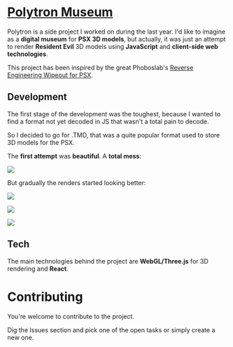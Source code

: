 
# [Polytron Museum](https://dannycalleri.github.com/polytron/)

Polytron is a side project I worked on during the last year. 
I'd like to imagine as  a **digital museum** for **PSX 3D models**, but actually, it was just an attempt to render **Resident Evil** 3D models using **JavaScript** and **client-side web technologies**.

This project has been inspired by the great Phoboslab's [Reverse Engineering Wipeout for PSX](http://phoboslab.org/log/2015/04/reverse-engineering-wipeout-psx).


## Development

The first stage of the development was the toughest, because I wanted to find a format not yet decoded in JS that wasn't a total pain to decode.

So I decided to go for .TMD, that was a quite popular format used to store 3D models for the PSX.

The **first attempt** was **beautiful**.
A **total mess**:

![](http://dannycalleri.github.io/polytron/img/1.png)

But gradually the renders started looking better:

![](http://dannycalleri.github.io/polytron/img/2.png)

![](http://dannycalleri.github.io/polytron/img/4.png)

![](http://dannycalleri.github.io/polytron/img/5.png)


## Tech

The main technologies behind the project are **WebGL/Three.js** for 3D rendering and **React**.


# Contributing

You're welcome to contribute to the project.

Dig the Issues section and pick one of the open tasks or simply create a new one. 
